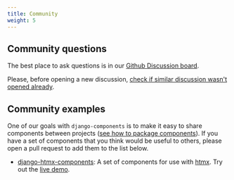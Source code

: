 ```yaml
---
title: Community
weight: 5
---
```


## Community questions

The best place to ask questions is in our [Github Discussion board](https://github.com/EmilStenstrom/django-components/discussions).

Please, before opening a new discussion, [check if similar discussion wasn't opened already](https://github.com/EmilStenstrom/django-components/discussions?discussions_q=).

## Community examples

One of our goals with `django-components` is to make it easy to share components between projects
([see how to package components](../concepts/advanced/authoring_component_libraries.md)).
If you have a set of components that you think would be useful to others, please open a pull request to add them to the list below.

- [django-htmx-components](https://github.com/iwanalabs/django-htmx-components): A set of components for use with [htmx](https://htmx.org/). Try out the [live demo](https://dhc.iwanalabs.com/).
